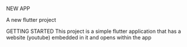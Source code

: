 NEW APP

A new flutter project

GETTING STARTED
This project is a simple flutter application that has a website (youtube) embedded in it and opens within the app
